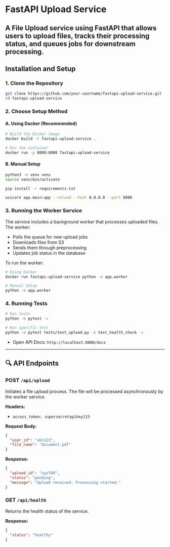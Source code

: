 # FastAPI Upload Service

A File Upload service using **FastAPI** that allows users to upload files, tracks their processing status, and queues jobs for downstream processing. 
---

## Installation and Setup

### 1. Clone the Repository
```bash
git clone https://github.com/your-username/fastapi-upload-service.git
cd fastapi-upload-service
```

### 2. Choose Setup Method

#### A. Using Docker (Recommended)
```bash
# Build the Docker image
docker build -t fastapi-upload-service .

# Run the container
docker run -p 8000:8000 fastapi-upload-service
```

#### B. Manual Setup
```bash
python3 -m venv venv
source venv/bin/activate

pip install -r requirements.txt

uvicorn app.main:app --reload --host 0.0.0.0 --port 8000
```

### 3. Running the Worker Service
The service includes a background worker that processes uploaded files. The worker:
- Polls the queue for new upload jobs
- Downloads files from S3
- Sends them through preprocessing
- Updates job status in the database

To run the worker:
```bash
# Using Docker
docker run fastapi-upload-service python -m app.worker

# Manual Setup
python -m app.worker
```

### 4. Running Tests
```bash
# Run tests
python -m pytest -v

# Run specific test
python -m pytest tests/test_upload.py -k test_health_check -v
```

- Open API Docs: `http://localhost:8000/docs`

---

## 🔍 API Endpoints

### POST `/api/upload`
Initiates a file upload process. The file will be processed asynchronously by the worker service.

**Headers:**
- `access_token: supersecretapikey123`

**Request Body:**
```json
{
  "user_id": "abc123",
  "file_name": "document.pdf"
}
```

**Response:**
```json
{
  "upload_id": "xyz789",
  "status": "pending",
  "message": "Upload received. Processing started."
}
```

### GET `/api/health`
Returns the health status of the service.

**Response:**
```json
{
  "status": "healthy"
}
```
